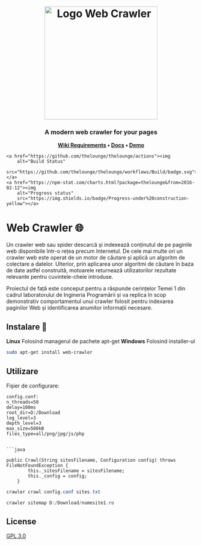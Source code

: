 <h1 align="center">
	<img
		width="300"
		alt="Logo Web Crawler"
		src="https://i.imgur.com/mKsad8h.png">
</h1>

<h3 align="center">
	A modern web crawler for your pages
</h3>

<p align="center">
	<strong>
		<a href="https://wiki.mta.ro/c/4/ip/lab/tema1-2020">Wiki Requirements</a>
		•
		<a href="https://google.com">Docs</a>
		•
		<a href="https://google.com">Demo</a>
	</strong>
</p>


<p align="center">
	
	<a href="https://github.com/thelounge/thelounge/actions"><img
		alt="Build Status"
		src="https://github.com/thelounge/thelounge/workflows/Build/badge.svg"></a>
	<a href="https://npm-stat.com/charts.html?package=thelounge&from=2016-02-12"><img
		alt="Progress status"
		src="https://img.shields.io/badge/Progress-under%20construction-yellow"></a>
		
</p>


# Web Crawler :globe_with_meridians:

Un crawler web sau spider descarcă și indexează conținutul de pe paginile web disponibile într-o rețea precum Internetul. De cele mai multe ori un crawler web este operat de un motor de căutare și aplică un algoritm de colectare a datelor. Ulterior, prin aplicarea unor algoritmi de căutare în baza de date astfel construită, motoarele returnează utilizatorilor rezultate relevante pentru cuvintele-cheie introduse. 
 
Proiectul de față este conceput pentru a răspunde cerințelor Temei 1 din cadrul laboratorului de Ingineria Programării și va replica în scop demonstrativ comportamentul unui crawler folosit pentru indexarea paginilor Web și identificarea anumitor informații necesare.

## Instalare :wrench:

**Linux** Folosind managerul de pachete apt-get
**Windows** Folosind installer-ul 

```bash
sudo apt-get install web-crawler
```

## Utilizare

Fișier de configurare:

```text
config.conf:
n_threads=50
delay=100ms
root_dir=D:/Download
log_level=3
depth_level=3
max_size=500kB
files_type=all/png/jpg/js/php


```java

public Crawl(String sitesFilename, Configuration config) throws FileNotFoundException {
        this._sitesFilename = sitesFilename;
        this._config = config;
    }

```

```powershell
crawler crawl config.conf sites.txt

crawler sitemap D:/Download/numesite1.ro
```

## License
[GPL 3.0](https://www.gnu.org/licenses/gpl-3.0.html)
